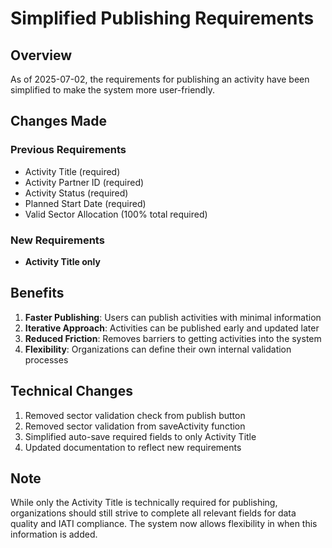 # Simplified Publishing Requirements

## Overview
As of 2025-07-02, the requirements for publishing an activity have been simplified to make the system more user-friendly.

## Changes Made

### Previous Requirements
- Activity Title (required)
- Activity Partner ID (required)
- Activity Status (required)  
- Planned Start Date (required)
- Valid Sector Allocation (100% total required)

### New Requirements
- **Activity Title only**

## Benefits
1. **Faster Publishing**: Users can publish activities with minimal information
2. **Iterative Approach**: Activities can be published early and updated later
3. **Reduced Friction**: Removes barriers to getting activities into the system
4. **Flexibility**: Organizations can define their own internal validation processes

## Technical Changes
1. Removed sector validation check from publish button
2. Removed sector validation from saveActivity function
3. Simplified auto-save required fields to only Activity Title
4. Updated documentation to reflect new requirements

## Note
While only the Activity Title is technically required for publishing, organizations should still strive to complete all relevant fields for data quality and IATI compliance. The system now allows flexibility in when this information is added. 